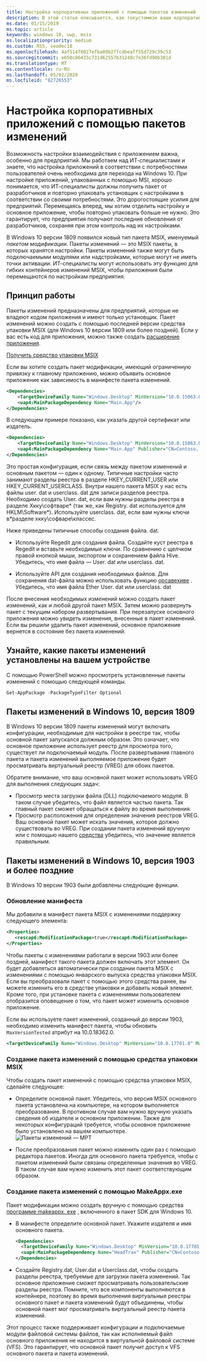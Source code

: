 ```yaml
---
title: Настройка корпоративных приложений с помощью пакетов изменений
description: В этой статье описывается, как токустомизе ваши корпоративные приложения с помощью пакетов MSIX модификации, в которых хранятся настройки.
ms.date: 01/15/2019
ms.topic: article
keywords: windows 10, uwp, msix
ms.localizationpriority: medium
ms.custom: RS5, seodec18
ms.openlocfilehash: 4af514f0027efba09b2ffcdbeaff55d729c39c53
ms.sourcegitcommit: e650c86433c731d62557b31248c7e36fd90b381d
ms.translationtype: MT
ms.contentlocale: ru-RU
ms.lasthandoff: 05/02/2020
ms.locfileid: "82726553"
---
```

# <a name="customize-your-enterprise-apps-with-modification-packages"></a>Настройка корпоративных приложений с помощью пакетов изменений

Возможность настройки взаимодействия с приложением важна, особенно для предприятий. Мы работаем над ИТ-специалистами и знаете, что настройка приложений в соответствии с потребностями пользователей очень необходима для перехода на Windows 10. При настройке приложений, упакованных с помощью MSI, хорошо понимается, что ИТ-специалисты должны получить пакет от разработчиков и повторно упаковать установщик с настройками в соответствии со своими потребностями. Это дорогостоящие усилия для предприятий. Перемещаясь вперед, мы хотим отделить настройку и основное приложение, чтобы повторно упаковать больше не нужно. Это гарантирует, что предприятия получают последние обновления от разработчиков, сохраняя при этом контроль над их настройками.

В Windows 10 версии 1809 появился новый тип пакета MSIX, именуемый *пакетом модификации*. Пакеты изменений — это MSIX пакеты, в которых хранятся настройки. Пакеты изменений также могут быть подключаемыми модулями или надстройками, которые могут не иметь точки активации. ИТ-специалисты могут использовать эту функцию для гибких контейнеров изменений MSIX, чтобы приложения были перемещаются по настройкам предприятия.

## <a name="how-it-works"></a>Принцип работы

Пакеты изменений предназначены для предприятий, которые не владеют кодом приложения и имеют только установщик. Пакет изменений можно создать с помощью последней версии средства упаковки MSIX (для Windows 10 версии 1809 или более поздней). Если у вас есть код для приложения, можно также создать [расширение приложения](https://docs.microsoft.com/windows/uwp/launch-resume/how-to-create-an-extension). 

<div class="nextstepaction"><p><a class="x-hidden-focus" href="https://www.microsoft.com/p/msix-packaging-tool/9n5lw3jbcxkf" data-linktype="external">Получить средство упаковки MSIX</a></p></div>

Если вы хотите создать пакет модификации, имеющий ограниченную привязку к главному приложению, можно объявить основное приложение как зависимость в манифесте пакета изменений. 

``` xml
<Dependencies>
    <TargetDeviceFamily Name="Windows.Desktop" MinVersion="10.0.15063.0"/>
    <uap4:MainPackageDependency Name="Main.App"/>
</Dependencies>
```

В следующем примере показано, как указать другой сертификат или издатель.

``` xml
<Dependencies>
    <TargetDeviceFamily Name="Windows.Desktop" MinVersion="10.0.15063.0"/>
    <uap4:MainPackageDependency Name="Main.App" Publisher="CN=Contoso, C=US" />
</Dependencies>

```

Это простая конфигурация, если связь между пакетом изменений и основным пакетом — один к одному. Типичные настройки часто занимают разделы реестра в разделе HKEY_CURRENT_USER или HKEY_CURRENT_USERCLASS. Внутри нашего пакета MSIX у нас есть файлы user. dat и userclass. dat для записи разделов реестра. Необходимо создать User. dat, если вам нужны разделы реестра в разделе Хкку\софтваре\* (так же, как Registry. dat используется для HKLM\Software\*). Используйте userclass. dat, если вам нужны ключи в\*разделе хкку\софваре\классес. 

Ниже приведены типичные способы создания файла. dat.

* Используйте Regedit для создания файла. Создайте куст реестра в Regedit и вставьте необходимые ключи. По сравнению с щелчком правой кнопкой мыши, экспортом и сохранением файла Hive. Убедитесь, что имя файла — User. dat или userclass. dat.

* Используйте API для создания необходимых файлов. Для сохранения dat-файла можно использовать функцию [орсавехиве](https://docs.microsoft.com/windows/win32/devnotes/orsavehive) . Убедитесь, что имя файла Ether User. dat или userclass. dat

После внесения необходимых изменений можно создать пакет изменений, как и любой другой пакет MSIX. Затем можно развернуть пакет с текущим набором развертывания. При перезапуске основного приложения можно увидеть изменения, внесенные в пакет изменений. Если вы решили удалить пакет изменений, основное приложение вернется в состояние без пакета изменений. 

## <a name="find-out-what-modification-packages-are-installed-on-your-device"></a>Узнайте, какие пакеты изменений установлены на вашем устройстве

С помощью PowerShell можно просмотреть установленные пакеты изменений с помощью следующей команды.

```powershell
Get-AppPackage -PackageTypeFilter Optional
```

## <a name="modification-packages-on-windows-10-version-1809"></a>Пакеты изменений в Windows 10, версия 1809

В Windows 10 версии 1809 пакеты изменений могут включать конфигурации, необходимые для настройки в реестре так, чтобы основной пакет запускался должным образом. Это означает, что основное приложение использует реестр для просмотра того, существует ли подключаемый модуль. После развертывания главного пакета и пакета изменений выполняемое приложение будет просматривать виртуальный реестр (VREG) для обоих пакетов.

Обратите внимание, что ваш основной пакет может использовать VREG для выполнения следующих задач:

* Просмотр места загрузки файла (DLL) подключаемого модуля. В таком случае убедитесь, что файл является частью пакета. Так главный пакет сможет обращаться к файлу во время выполнения.
* Просмотр расположения для определения значения реестров VREG. Ваш основной пакет может искать значения, которое должно существовать во VREG. При создании пакета изменений вручную или с помощью нашего [средства](https://www.microsoft.com/p/msix-packaging-tool/9n5lw3jbcxkf) убедитесь, что значение является правильным.

## <a name="modification-packages-on-windows-10-version-1903-and-later"></a>Пакеты изменений в Windows 10, версия 1903 и более поздние

В Windows 10 версии 1903 были добавлены следующие функции.

### <a name="manifest-update"></a>Обновление манифеста

Мы добавили в манифест пакета MSIX с изменениями поддержку следующего элемента:

```xml
<Properties>
   <rescap6:ModificationPackage>true</rescap6:ModificationPackage>
</Properties>
```

Чтобы пакеты с изменениями работали в версии 1903 или более поздней, манифест такого пакета должен включать этот элемент. Он будет добавляться автоматически при создании пакета MSIX с изменениями с помощью январского выпуска средства упаковки MSIX. Если вы преобразовали пакет с помощью этого средства ранее, вы можете изменить его в средстве упаковки и добавить новый элемент. Кроме того, при установке пакета с изменениями пользователем отобразится оповещение о том, что пакет может изменить основное приложение.

Если вы используете пакет изменений, созданный до версии 1903, необходимо изменить манифест пакета, чтобы обновить `MaxVersionTested` атрибут на 10.0.18362.0.

```xml
<TargetDeviceFamily Name="Windows.Desktop" MinVersion="10.0.17701.0" MaxVersionTested="10.0.18362.0" />
```

### <a name="create-a-modification-package-using-the-msix-packaging-tool"></a>Создание пакета изменений с помощью средства упаковки MSIX

Чтобы создать пакет изменений с помощью средства упаковки MSIX, сделайте следующее:

* Определите основной пакет. Убедитесь, что версия MSIX основного пакета установлена на компьютере, на котором выполняется преобразование. В противном случае вам нужно вручную указать сведения об издателе и основном приложении. Также для некоторых конфигураций требуется, чтобы основное приложение было установлено на вашем компьютере.
![Пакеты изменений — MPT](images/MPT-mod-page.png)

* После преобразования пакет можно изменить один раз с помощью редактора пакетов. Иногда для основного пакета требуется, чтобы с пакетом изменений были связаны определенные значения во VREG. В таком случае вам нужно изменить этот пакет соответствующим образом.

### <a name="create-a-modification-package-using-makeappxexe"></a>Создание пакета изменений с помощью MakeAppx.exe

Пакет модификации можно создать вручную с помощью средства [программе makeappx. exe](package/create-app-package-with-makeappx-tool.md) , включенного в пакет SDK для Windows 10.

* В манифесте определите основной пакет. Укажите издателя и имя основного пакета.

    ```xml
    <Dependencies>
      <TargetDeviceFamily Name="Windows.Desktop" MinVersion="10.0.17701.0" MaxVersionTested="12.0.0.0"/>
      <uap4:MainPackageDependency Name="HeadTrax" Publisher="CN=Contoso Software, O=Contoso Corporation, C=US" />
    </Dependencies>
    ```

* Создайте Registry.dat, User.dat и Userclass.dat, чтобы создать разделы реестра, требуемые для загрузки пакета изменений. Так основное приложение сможет просматривать пользовательские разделы реестра. Помните, что все компоненты выполняются в контейнере, поэтому во время выполнения виртуальные реестры основного пакет и пакета изменений будут объединены, чтобы основной пакет мог просматривать виртуальный реестр пакета изменений.  

Этот процесс также поддерживает конфигурации и подключаемые модули файловой системы файлов, так как исполняемый файл основного приложения не находится в виртуальной файловой системе (VFS). Это гарантирует, что основной пакет получит доступ к VFS основного пакета и пакета изменений.
